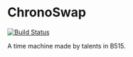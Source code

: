 # ChronoSwap
[![Build Status](https://travis-ci.org/B515/ChronoSwap.svg?branch=master)](https://travis-ci.org/B515/ChronoSwap)


A time machine made by talents in B515.

